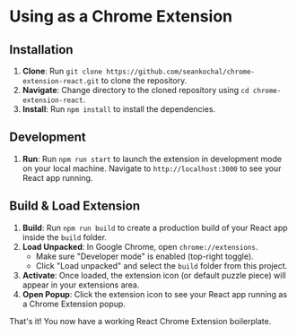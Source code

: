
# Using as a Chrome Extension

## Installation

1. **Clone**: Run `git clone https://github.com/seankochal/chrome-extension-react.git` to clone the repository.
2. **Navigate**: Change directory to the cloned repository using `cd chrome-extension-react`.
3. **Install**: Run `npm install` to install the dependencies.

## Development

1. **Run**: Run `npm run start` to launch the extension in development mode on your local machine. Navigate to `http://localhost:3000` to see your React app running.

## Build & Load Extension

1. **Build**: Run `npm run build` to create a production build of your React app inside the `build` folder.
2. **Load Unpacked**: In Google Chrome, open `chrome://extensions`.  
   - Make sure "Developer mode" is enabled (top-right toggle).
   - Click "Load unpacked" and select the `build` folder from this project.
3. **Activate**: Once loaded, the extension icon (or default puzzle piece) will appear in your extensions area.
4. **Open Popup**: Click the extension icon to see your React app running as a Chrome Extension popup.

That's it! You now have a working React Chrome Extension boilerplate.
